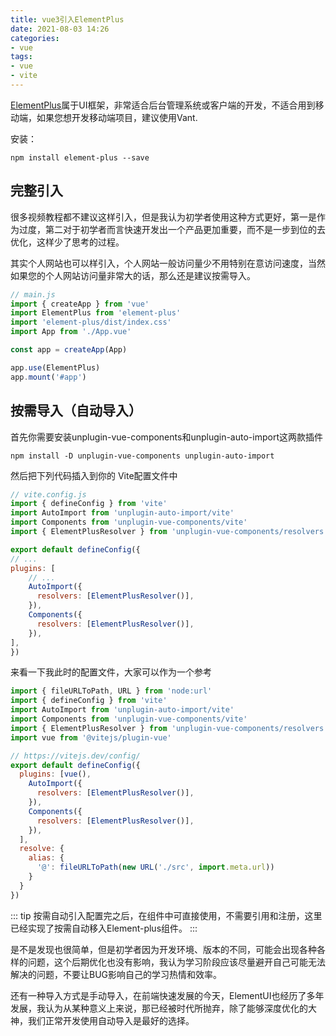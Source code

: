 ```yaml
---
title: vue3引入ElementPlus
date: 2021-08-03 14:26
categories:
- vue
tags:
- vue
- vite
---
```



[ElementPlus](https://element-plus.gitee.io/zh-CN/guide/quickstart.html)属于UI框架，非常适合后台管理系统或客户端的开发，不适合用到移动端，如果您想开发移动端项目，建议使用Vant.
<!-- more -->



安装：
```shell
npm install element-plus --save
```


## 完整引入
很多视频教程都不建议这样引入，但是我认为初学者使用这种方式更好，第一是作为过度，第二对于初学者而言快速开发出一个产品更加重要，而不是一步到位的去优化，这样少了思考的过程。

其实个人网站也可以样引入，个人网站一般访问量少不用特别在意访问速度，当然如果您的个人网站访问量非常大的话，那么还是建议按需导入。

```js
// main.js
import { createApp } from 'vue'
import ElementPlus from 'element-plus'
import 'element-plus/dist/index.css'
import App from './App.vue'

const app = createApp(App)

app.use(ElementPlus)
app.mount('#app')
```


## 按需导入（自动导入）
首先你需要安装unplugin-vue-components和unplugin-auto-import这两款插件
```shell
npm install -D unplugin-vue-components unplugin-auto-import
```
然后把下列代码插入到你的 Vite配置文件中
```javascript
// vite.config.js
import { defineConfig } from 'vite'
import AutoImport from 'unplugin-auto-import/vite'
import Components from 'unplugin-vue-components/vite'
import { ElementPlusResolver } from 'unplugin-vue-components/resolvers'

export default defineConfig({
// ...
plugins: [
    // ...
    AutoImport({
      resolvers: [ElementPlusResolver()],
    }),
    Components({
      resolvers: [ElementPlusResolver()],
    }),
],
})
```

来看一下我此时的配置文件，大家可以作为一个参考
```js
import { fileURLToPath, URL } from 'node:url'
import { defineConfig } from 'vite'
import AutoImport from 'unplugin-auto-import/vite'
import Components from 'unplugin-vue-components/vite'
import { ElementPlusResolver } from 'unplugin-vue-components/resolvers'
import vue from '@vitejs/plugin-vue'

// https://vitejs.dev/config/
export default defineConfig({
  plugins: [vue(),
    AutoImport({
      resolvers: [ElementPlusResolver()],
    }),
    Components({
      resolvers: [ElementPlusResolver()],
    }),
  ],
  resolve: {
    alias: {
      '@': fileURLToPath(new URL('./src', import.meta.url))
    }
  }
})
```

::: tip
按需自动引入配置完之后，在组件中可直接使用，不需要引用和注册，这里已经实现了按需自动移入Element-plus组件。
:::

是不是发现也很简单，但是初学者因为开发环境、版本的不同，可能会出现各种各样的问题，这个后期优化也没有影响，我认为学习阶段应该尽量避开自己可能无法解决的问题，不要让BUG影响自己的学习热情和效率。

还有一种导入方式是手动导入，在前端快速发展的今天，ElementUI也经历了多年发展，我认为从某种意义上来说，那已经被时代所抛弃，除了能够深度优化的大神，我们正常开发使用自动导入是最好的选择。
